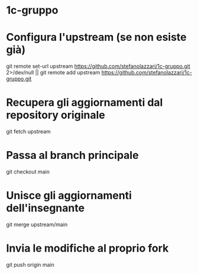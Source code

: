 # 1c-gruppo

# Configura l'upstream (se non esiste già)
git remote set-url upstream https://github.com/stefanolazzari/1c-gruppo.git 2>/dev/null || git remote add upstream https://github.com/stefanolazzari/1c-gruppo.git

# Recupera gli aggiornamenti dal repository originale
git fetch upstream

# Passa al branch principale
git checkout main

# Unisce gli aggiornamenti dell'insegnante
git merge upstream/main

# Invia le modifiche al proprio fork
git push origin main
